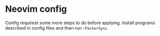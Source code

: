 # Neovim config

Config requirest some more steps to do before applying. Install programs described in config files and then run `:PackerSync`.
